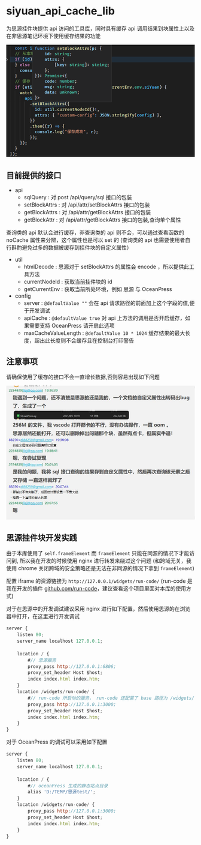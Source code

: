 # siyuan_api_cache_lib

为思源挂件块提供 api 访问的工具库，同时具有缓存 api 调用结果到块属性上以及在非思源笔记环境下使用缓存结果的功能

![type-preview](./doc/type-preview.png "本库使用 ts 构建，提供完善的类型提示")

## 目前提供的接口

- api
  - sqlQuery : 对 post /api/query/sql 接口的包装
  - setBlockAttrs : 对 /api/attr/setBlockAttrs 接口的包装
  - getBlockAttrs : 对 /api/attr/getBlockAttrs 接口的包装
  - getBlockAttr : 对 /api/attr/getBlockAttrs 接口的包装,查询单个属性

查询类的 api 默认会进行缓存，非查询类的 api 则不会，可以通过查看函数的 noCache 属性来分辨，这个属性也是可以 set 的
(查询类的 api 也需要使用者自行斟酌避免过多的数据被缓存到挂件块的自定义属性）

- util
  - htmlDecode : 思源对于 setBlockAttrs 的属性会 encode ，所以提供此工具方法
  - currentNodeId : 获取当前挂件块的 id
  - getCurrentEnv : 获取当前所处环境，例如 思源 与 OceanPress
- config
  - server : `@defaultValue ""` 会在 api 请求路径的前面加上这个字段的值,便于开发调试
  - apiCache : `@defaultValue true` 对 api 上方法的调用是否开启缓存，如果需要支持 OceanPress 请开启此选项
  - maxCacheValueLength : `@defaultValue 10 * 1024` 缓存结果的最大长度，超出此长度则不会缓存且在控制台打印警告

## 注意事项

请确保使用了缓存的接口不会一直增长数据,否则容易出现如下问题

![](./doc/QQ截图20210805202648.jpg)

## 思源挂件块开发实践

由于本库使用了 `self.frameElement` 而 `frameElement` 只能在同源的情况下才能访问到,
所以我在开发的时候使用 nginx 进行转发来绕过这个问题
(和跨域无关，我使用 chrome 关闭跨域的安全策略还是无法在非同源的情况下拿到 `frameElement`)

配置 iframe 的资源链接为 `http://127.0.0.1/widgets/run-code/` (run-code 是我在开发的插件 [github.com/run-code](https://github.com/2234839/run-code)，建议查看这个项目里面对本库的使用方式)

对于在思源中的开发调试建议采用 nginx 进行如下配置，然后使用思源的在浏览器中打开，在这里进行开发调试

```js nginx conf
server {
    listen 80;
    server_name localhost 127.0.0.1;

    location / {
        #// 思源服务
        proxy_pass http://127.0.0.1:6806;
        proxy_set_header Host $host;
        index index.html index.htm;
    }
    location /widgets/run-code/ {
        #// run-code 所启动的服务， run-code 还配置了 base 路径为 /widgets/run-code/
        proxy_pass http://127.0.0.1:3000;
        proxy_set_header Host $host;
        index index.html index.htm;
    }
}
```

对于 OceanPress 的调试可以采用如下配置

```js nginx conf
server {
    listen 80;
    server_name localhost 127.0.0.1;

    location / {
        #// oceanPress 生成的静态站点目录
        alias 'D:/TEMP/思源test/';
    }
    location /widgets/run-code/ {
        proxy_pass http://127.0.0.1:3000;
        proxy_set_header Host $host;
        index index.html index.htm;
    }
}
```

